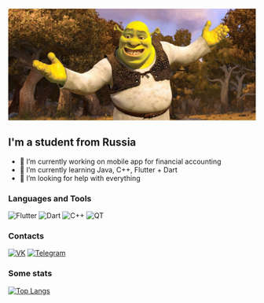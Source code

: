 [![Header](https://github.com/Junk-hub/Junk-hub/blob/main/assets/264315.jpeg)](https://www.youtube.com/watch?v=dQw4w9WgXcQ)

## I'm a student from Russia

- 🔭 I’m currently working on mobile app for financial accounting
- 🌱 I’m currently learning Java, C++, Flutter + Dart
- 🤔 I’m looking for help with everything

### Languages and Tools

![Flutter](https://img.shields.io/badge/Flutter-090909?style=for-the-badge&logo=flutter&logoColour=white)
![Dart](https://img.shields.io/badge/Dart-090909?style=for-the-badge&logo=dart&logoColour=097CDB)
![C++](https://img.shields.io/badge/C++-yellow?style=for-the-badge&logo=C%2b%2b&logoColour=6296CC)
![QT](https://img.shields.io/badge/QT-brightgreen?style=for-the-badge&logo=0)

### Contacts

[![VK](https://img.shields.io/badge/VK-blue?style=for-the-badge&logo=VK&logoColour=white)](https://vk.com/junkeed)
[![Telegram](https://img.shields.io/badge/Telegram-informational?style=for-the-badge&logo=telegram&logoColour=white)](https://t.me/Toxic_Ilyxa)

### Some stats

[![Top Langs](https://github-readme-stats.vercel.app/api/top-langs/?username=Junk-hub&langs_count=5)](https://github.com/anuraghazra/github-readme-stats)